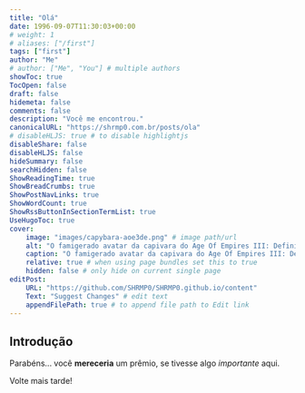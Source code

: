 ```yaml
---
title: "Olá"
date: 1996-09-07T11:30:03+00:00
# weight: 1
# aliases: ["/first"]
tags: ["first"]
author: "Me"
# author: ["Me", "You"] # multiple authors
showToc: true
TocOpen: false
draft: false
hidemeta: false
comments: false
description: "Você me encontrou."
canonicalURL: "https://shrmp0.com.br/posts/ola"
# disableHLJS: true # to disable highlightjs
disableShare: false
disableHLJS: false
hideSummary: false
searchHidden: false
ShowReadingTime: true
ShowBreadCrumbs: true
ShowPostNavLinks: true
ShowWordCount: true
ShowRssButtonInSectionTermList: true
UseHugoToc: true
cover:
    image: "images/capybara-aoe3de.png" # image path/url
    alt: "O famigerado avatar da capivara do Age Of Empires III: Definitive Edition" # alt text
    caption: "O famigerado avatar da capivara do Age Of Empires III: Definitive Edition" # display caption under cover
    relative: true # when using page bundles set this to true
    hidden: false # only hide on current single page
editPost:
    URL: "https://github.com/SHRMP0/SHRMP0.github.io/content"
    Text: "Suggest Changes" # edit text
    appendFilePath: true # to append file path to Edit link
---
```

## Introdução

Parabéns... você **mereceria** um prêmio, se tivesse algo *importante* aqui.

Volte mais tarde!